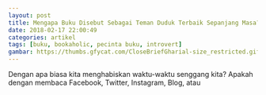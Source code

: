 ```yaml
---
layout: post
title: Mengapa Buku Disebut Sebagai Teman Duduk Terbaik Sepanjang Masa?
date: 2018-02-17 22:00:49
categories: artikel
tags: [buku, bookaholic, pecinta buku, introvert]
gambar: https://thumbs.gfycat.com/CloseBriefGharial-size_restricted.gif
---
```


Dengan apa biasa kita menghabiskan waktu-waktu senggang kita? Apakah dengan membaca Facebook, Twitter, Instagram, Blog, atau 